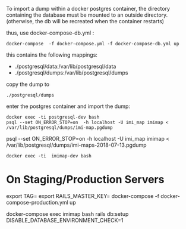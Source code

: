 
To import a dump within a docker postgres container, the directory containing
the database must be mounted to an outside directory. (otherwise, the db will
be recreated when the container restarts)


thus, use docker-compose-db.yml :

    docker-compose  -f docker-compose.yml -f docker-compose-db.yml up

this contains the following mappings:

- ./postgresql/data:/var/lib/postgresql/data
- ./postgresql/dumps:/var/lib/postgresql/dumps

copy the dump to

    ./postgresql/dumps

enter the postgres container and import the dump:

    docker exec -ti postgresql-dev bash
    psql --set ON_ERROR_STOP=on  -h localhost -U imi_map imimap < /var/lib/postgresql/dumps/imi-map.pgdump


psql --set ON_ERROR_STOP=on  -h localhost -U imi_map imimap < /var/lib/postgresql/dumps/imi-maps-2018-07-13.pgdump



    docker exec -ti  imimap-dev bash

On Staging/Production Servers
==================================


export TAG=
export RAILS_MASTER_KEY=
docker-compose -f docker-compose-production.yml up



docker-compose exec  imimap bash
rails db:setup DISABLE_DATABASE_ENVIRONMENT_CHECK=1
